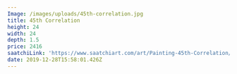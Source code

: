 ```yaml
---
Image: /images/uploads/45th-correlation.jpg
title: 45th Correlation
height: 24
width: 24
depth: 1.5
price: 2416
saatchiLink: 'https://www.saatchiart.com/art/Painting-45th-Correlation/189576/4025151/view'
date: 2019-12-28T15:58:01.426Z
---
```


